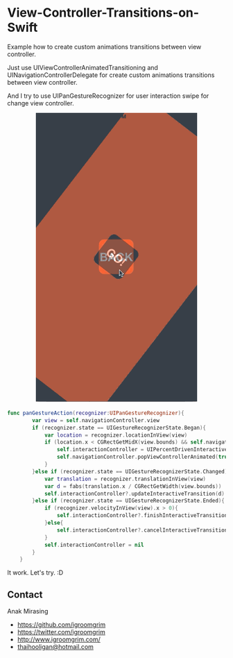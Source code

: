 # View-Controller-Transitions-on-Swift
Example how to create custom animations transitions between view controller.

Just use UIViewControllerAnimatedTransitioning and UINavigationControllerDelegate for create custom animations transitions between view controller.

And I try to use UIPanGestureRecognizer for user interaction swipe for change view controller.

<p align="center">
<img src="navigation-animation.gif") alt="View-Controller-Transitions-on-Swift"/>
</p>

```swift
func panGestureAction(recognizer:UIPanGestureRecognizer){
        var view = self.navigationController.view
        if (recognizer.state == UIGestureRecognizerState.Began){
            var location = recognizer.locationInView(view)
            if (location.x < CGRectGetMidX(view.bounds) && self.navigationController.viewControllers.count > 1){
                self.interactionController = UIPercentDrivenInteractiveTransition()
                self.navigationController.popViewControllerAnimated(true)
            }
        }else if (recognizer.state == UIGestureRecognizerState.Changed){
            var translation = recognizer.translationInView(view)
            var d = fabs(translation.x / CGRectGetWidth(view.bounds))
            self.interactionController?.updateInteractiveTransition(d)
        }else if (recognizer.state == UIGestureRecognizerState.Ended){
            if (recognizer.velocityInView(view).x > 0){
                self.interactionController?.finishInteractiveTransition()
            }else{
                self.interactionController?.cancelInteractiveTransition()
            }
            self.interactionController = nil
        }
    }
```

It work. Let's try. :D

## Contact

Anak Mirasing

- https://github.com/igroomgrim
- https://twitter.com/igroomgrim
- http://www.igroomgrim.com/
- thaihooligan@hotmail.com
